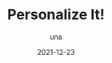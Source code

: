 ---
author: una
date: 2021-12-23
publisher: css
tags:
  - css
  - user-experience
target_url: https://css-tricks.com/personalize-it/
title: Personalize It!
---